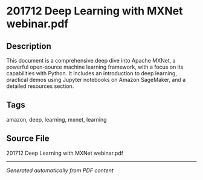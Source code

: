 # 201712 Deep Learning with MXNet webinar.pdf

## Description
This document is a comprehensive deep dive into Apache MXNet, a powerful open-source machine learning framework, with a focus on its capabilities with Python. It includes an introduction to deep learning, practical demos using Jupyter notebooks on Amazon SageMaker, and a detailed resources section.
## Tags
amazon, deep, learning, mxnet, learning

## Source File
201712 Deep Learning with MXNet webinar.pdf

---
*Generated automatically from PDF content*
